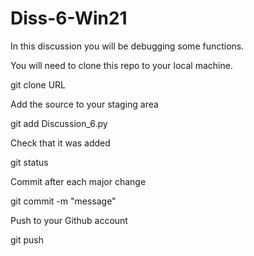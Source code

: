 # Diss-6-Win21
In this discussion you will be debugging some functions.

You will need to clone this repo to your local machine.

git clone URL

Add the source to your staging area

git add Discussion_6.py

Check that it was added

git status

Commit after each major change

git commit -m "message"

Push to your Github account

git push
